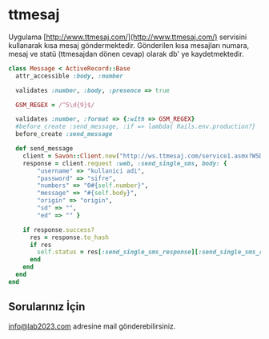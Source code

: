 ttmesaj
=======

Uygulama [http://www.ttmesaj.com/](http://www.ttmesaj.com/) servisini kullanarak kısa mesaj göndermektedir. Gönderilen kısa mesajları numara, mesaj ve statü (ttmesajdan dönen cevap) olarak db' ye kaydetmektedir.

```ruby
class Message < ActiveRecord::Base
  attr_accessible :body, :number

  validates :number, :body, :presence => true

  GSM_REGEX = /^5\d{9}$/

  validates :number, :format => {:with => GSM_REGEX}
  #before_create :send_message, :if => lambda{ Rails.env.production?}
  before_create :send_message

  def send_message
    client = Savon::Client.new("http://ws.ttmesaj.com/service1.asmx?WSDL")
    response = client.request :web, :send_single_sms, body: {
        "username" => "kullanici adi",
        "password" => "sifre",
        "numbers" => "0#{self.number}",
        "message" => "#{self.body}",
        "origin" => "origin",
        "sd" => "",
        "ed" => "" }

    if response.success?
      res = response.to_hash
      if res
        self.status = res[:send_single_sms_response][:send_single_sms_result]
      end
    end
  end
end
```

## Sorularınız İçin
[info@lab2023.com](mailto:info@lab2023.com) adresine mail gönderebilirsiniz.
